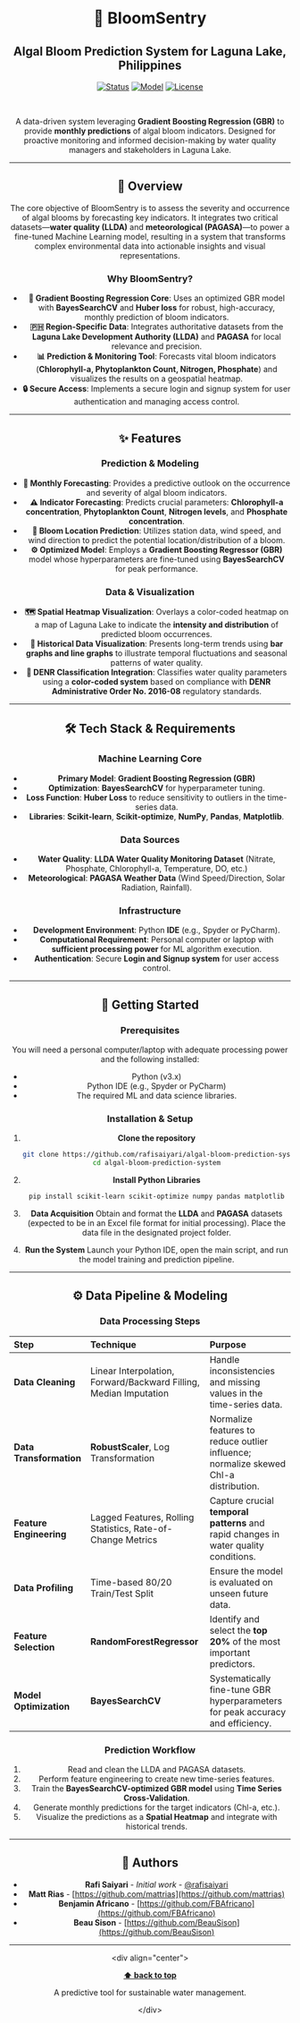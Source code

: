 <div align="center">

# 🔬 BloomSentry

## Algal Bloom Prediction System for Laguna Lake, Philippines

[![Status](https://img.shields.io/badge/Status-Production%20Ready-blue)](README.md)
[![Model](https://img.shields.io/badge/Model-GBR%2C%20RF%20%2B%20BayesSearchCV-orange)](#-prediction--modeling)
[![License](https://img.shields.io/badge/License-MIT-blue.svg)](LICENSE)

<br>

A data-driven system leveraging **Gradient Boosting Regression (GBR)** to provide **monthly predictions** of algal bloom indicators. Designed for proactive monitoring and informed decision-making by water quality managers and stakeholders in Laguna Lake.

-----

## 📖 Overview

The core objective of BloomSentry is to assess the severity and occurrence of algal blooms by forecasting key indicators. It integrates two critical datasets—**water quality (LLDA)** and **meteorological (PAGASA)**—to power a fine-tuned Machine Learning model, resulting in a system that transforms complex environmental data into actionable insights and visual representations.

### Why BloomSentry?

  - **🧠 Gradient Boosting Regression Core**: Uses an optimized GBR model with **BayesSearchCV** and **Huber loss** for robust, high-accuracy, monthly prediction of bloom indicators.
  - **🇵🇭 Region-Specific Data**: Integrates authoritative datasets from the **Laguna Lake Development Authority (LLDA)** and **PAGASA** for local relevance and precision.
  - **📊 Prediction & Monitoring Tool**: Forecasts vital bloom indicators (**Chlorophyll-a, Phytoplankton Count, Nitrogen, Phosphate**) and visualizes the results on a geospatial heatmap.
  - **🔒 Secure Access**: Implements a secure login and signup system for user authentication and managing access control.

-----

## ✨ Features

### Prediction & Modeling

  - **📅 Monthly Forecasting**: Provides a predictive outlook on the occurrence and severity of algal bloom indicators.
  - **⚠️ Indicator Forecasting**: Predicts crucial parameters: **Chlorophyll-a concentration**, **Phytoplankton Count**, **Nitrogen levels**, and **Phosphate concentration**.
  - **📍 Bloom Location Prediction**: Utilizes station data, wind speed, and wind direction to predict the potential location/distribution of a bloom.
  - **⚙️ Optimized Model**: Employs a **Gradient Boosting Regressor (GBR)** model whose hyperparameters are fine-tuned using **BayesSearchCV** for peak performance.

### Data & Visualization

  - **🗺️ Spatial Heatmap Visualization**: Overlays a color-coded heatmap on a map of Laguna Lake to indicate the **intensity and distribution** of predicted bloom occurrences.
  - **📜 Historical Data Visualization**: Presents long-term trends using **bar graphs and line graphs** to illustrate temporal fluctuations and seasonal patterns of water quality.
  - **🚦 DENR Classification Integration**: Classifies water quality parameters using a **color-coded system** based on compliance with **DENR Administrative Order No. 2016-08** regulatory standards.

-----

## 🛠️ Tech Stack & Requirements

### Machine Learning Core

  - **Primary Model**: **Gradient Boosting Regression (GBR)**
  - **Optimization**: **BayesSearchCV** for hyperparameter tuning.
  - **Loss Function**: **Huber Loss** to reduce sensitivity to outliers in the time-series data.
  - **Libraries**: **Scikit-learn**, **Scikit-optimize**, **NumPy**, **Pandas**, **Matplotlib**.

### Data Sources

  - **Water Quality**: **LLDA Water Quality Monitoring Dataset** (Nitrate, Phosphate, Chlorophyll-a, Temperature, DO, etc.)
  - **Meteorological**: **PAGASA Weather Data** (Wind Speed/Direction, Solar Radiation, Rainfall).

### Infrastructure

  - **Development Environment**: Python **IDE** (e.g., Spyder or PyCharm).
  - **Computational Requirement**: Personal computer or laptop with **sufficient processing power** for ML algorithm execution.
  - **Authentication**: Secure **Login and Signup system** for user access control.

-----

## 🚀 Getting Started

### Prerequisites

You will need a personal computer/laptop with adequate processing power and the following installed:

  - Python (v3.x)
  - Python IDE (e.g., Spyder or PyCharm)
  - The required ML and data science libraries.

### Installation & Setup

1.  **Clone the repository**

    ```bash
    git clone https://github.com/rafisaiyari/algal-bloom-prediction-system.git
    cd algal-bloom-prediction-system
    ```

2.  **Install Python Libraries**

    ```bash
    pip install scikit-learn scikit-optimize numpy pandas matplotlib
    ```

3.  **Data Acquisition**
    Obtain and format the **LLDA** and **PAGASA** datasets (expected to be in an Excel file format for initial processing). Place the data file in the designated project folder.

4.  **Run the System**
    Launch your Python IDE, open the main script, and run the model training and prediction pipeline.

-----

## ⚙️ Data Pipeline & Modeling

### Data Processing Steps

| Step | Technique | Purpose |
| :--- | :--- | :--- |
| **Data Cleaning** | Linear Interpolation, Forward/Backward Filling, Median Imputation | Handle inconsistencies and missing values in the time-series data. |
| **Data Transformation** | **RobustScaler**, Log Transformation | Normalize features to reduce outlier influence; normalize skewed Chl-a distribution. |
| **Feature Engineering** | Lagged Features, Rolling Statistics, Rate-of-Change Metrics | Capture crucial **temporal patterns** and rapid changes in water quality conditions. |
| **Data Profiling** | Time-based 80/20 Train/Test Split | Ensure the model is evaluated on unseen future data. |
| **Feature Selection** | **RandomForestRegressor** | Identify and select the **top 20%** of the most important predictors. |
| **Model Optimization** | **BayesSearchCV** | Systematically fine-tune GBR hyperparameters for peak accuracy and efficiency. |

### Prediction Workflow

1.  Read and clean the LLDA and PAGASA datasets.
2.  Perform feature engineering to create new time-series features.
3.  Train the **BayesSearchCV-optimized GBR model** using **Time Series Cross-Validation**.
4.  Generate monthly predictions for the target indicators (Chl-a, etc.).
5.  Visualize the predictions as a **Spatial Heatmap** and integrate with historical trends.

-----

## 👥 Authors

- **Rafi Saiyari** - *Initial work* - [@rafisaiyari](https://github.com/rafisaiyari)
- **Matt Rias** - [https://github.com/mattrias](https://github.com/mattrias)
- **Benjamin Africano** - [https://github.com/FBAfricano](https://github.com/FBAfricano)
- **Beau Sison** - [https://github.com/BeauSison](https://github.com/BeauSison)

-----

\<div align="center"\>

**[⬆ back to top](#bloomsentry-algal-bloom-prediction-system)**

A predictive tool for sustainable water management.

\</div\>
